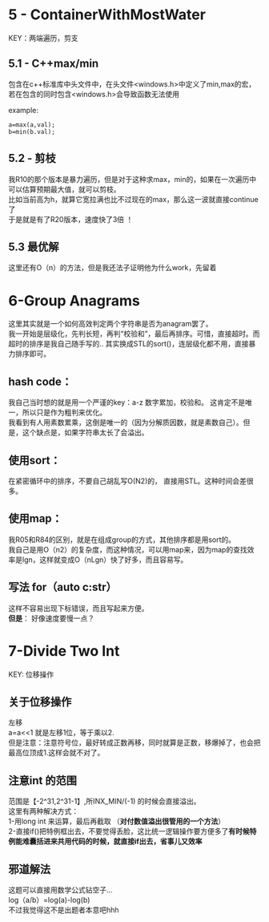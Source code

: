# 5 - ContainerWithMostWater
KEY：两端遍历，剪支
## 5.1 - C++max/min
包含在c++标准库中头文件<algorithm>中，在头文件<windows.h>中定义了min,max的宏，
若在包含<algorithm>的同时包含<windows.h>会导致函数无法使用   

example:  

    a=max(a,val);  
    b=min(b.val);

## 5.2 - 剪枝
我R10的那个版本是暴力遍历，但是对于这种求max，min的，如果在一次遍历中可以估算预期最大值，就可以剪枝。  
比如当前高为h，就算它宽拉满也比不过现在的max，那么这一波就直接continue了  
于是就是有了R20版本，速度快了3倍 ！

## 5.3 最优解
这里还有O（n）的方法，但是我还法子证明他为什么work，先留着


# 6-Group Anagrams
这里其实就是一个如何高效判定两个字符串是否为anagram罢了。   
我一开始是层级化，先判长短，再判“校验和”，最后再排序。可惜，直接超时。而超时的排序是我自己随手写的.. 其实换成STL的sort()，连层级化都不用，直接暴力排序即可。  
## **hash code：**
我自己当时想的就是用一个严谨的key：a-z 数字累加，校验和。 这肯定不是唯一，所以只是作为粗判来优化。  
我看到有人用素数累乘，这倒是唯一的（因为分解质因数，就是素数自己）。但是，这个缺点是，如果字符串太长了会溢出。
## **使用sort**：
在紧密循环中的排序，不要自己胡乱写O(N2)的， 直接用STL。这种时间会差很多。
## **使用map：**
我R05和R84的区别，就是在组成group的方式，其他排序都是用sort的。  
我自己是用O（n2）的复杂度，而这种情况，可以用map来，因为map的查找效率是lgn，这样就变成O（nLgn）快了好多，而且容易写。
## 写法 for（auto c:str）
这样不容易出现下标错误，而且写起来方便。  
**但是**： 好像速度要慢一点？

# 7-Divide Two Int
KEY: 位移操作

## 关于位移操作
  左移  
  a=a<<1 就是左移1位，等于乘以2.  
  但是注意：注意符号位，最好转成正数再移，同时就算是正数，移爆掉了，也会把最高位顶成1.这样会就不对了。
## 注意int 的范围
范围是【-2^31,2^31-1】,所INX_MIN/(-1) 的时候会直接溢出。  
这里有两种解决方式：  
   1-用long int 来运算，最后再截取 （**对付数值溢出很管用的一个方法**）   
    2-直接if()把特例框出去，不要觉得丢脸，这比统一逻辑操作要方便多了**有时候特例能难囊括进来共用代码的时候，就直接if出去，省事儿又效率**
## 邪道解法
这题可以直接用数学公式钻空子...  
log（a/b）=log(a)-log(b)  
不过我觉得这不是出题者本意吧hhh